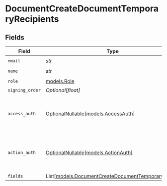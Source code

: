 # DocumentCreateDocumentTemporaryRecipients


## Fields

| Field                                                                                                    | Type                                                                                                     | Required                                                                                                 | Description                                                                                              |
| -------------------------------------------------------------------------------------------------------- | -------------------------------------------------------------------------------------------------------- | -------------------------------------------------------------------------------------------------------- | -------------------------------------------------------------------------------------------------------- |
| `email`                                                                                                  | *str*                                                                                                    | :heavy_check_mark:                                                                                       | N/A                                                                                                      |
| `name`                                                                                                   | *str*                                                                                                    | :heavy_check_mark:                                                                                       | N/A                                                                                                      |
| `role`                                                                                                   | [models.Role](../models/role.md)                                                                         | :heavy_check_mark:                                                                                       | N/A                                                                                                      |
| `signing_order`                                                                                          | *Optional[float]*                                                                                        | :heavy_minus_sign:                                                                                       | N/A                                                                                                      |
| `access_auth`                                                                                            | [OptionalNullable[models.AccessAuth]](../models/accessauth.md)                                           | :heavy_minus_sign:                                                                                       | The type of authentication required for the recipient to access the document.                            |
| `action_auth`                                                                                            | [OptionalNullable[models.ActionAuth]](../models/actionauth.md)                                           | :heavy_minus_sign:                                                                                       | The type of authentication required for the recipient to sign the document.                              |
| `fields`                                                                                                 | List[[models.DocumentCreateDocumentTemporaryFields](../models/documentcreatedocumenttemporaryfields.md)] | :heavy_minus_sign:                                                                                       | N/A                                                                                                      |